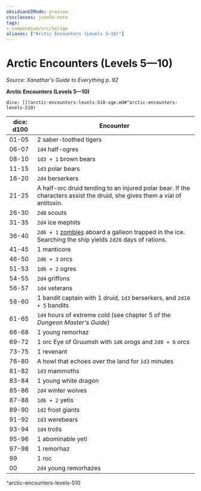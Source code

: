 ```yaml
---
obsidianUIMode: preview
cssclasses: json5e-note
tags:
- compendium/src/5e/xge
aliases: ["Arctic Encounters (Levels 5—10)"]
---
```

# Arctic Encounters (Levels 5—10)
*Source: Xanathar's Guide to Everything p. 92* 

**Arctic Encounters (Levels 5—10)**

`dice: [](arctic-encounters-levels-510-xge.md#^arctic-encounters-levels-510)`

| dice: d100 | Encounter |
|------------|-----------|
| 01-05 | 2 saber-toothed tigers |
| 06-07 | `1d4` half-ogres |
| 08-10 | `1d3 + 1` brown bears |
| 11-15 | `1d3` polar bears |
| 16-20 | `2d4` berserkers |
| 21-25 | A half-orc druid tending to an injured polar bear. If the characters assist the druid, she gives them a vial of antitoxin. |
| 26-30 | `2d8` scouts |
| 31-35 | `2d4` ice mephits |
| 36-40 | `2d6 + 1` [zombies](compendium/bestiary/undead/zombie.md) aboard a galleon trapped in the ice. Searching the ship yields `2d20` days of rations. |
| 41-45 | 1 manticore |
| 46-50 | `2d6 + 3` orcs |
| 51-53 | `1d6 + 2` ogres |
| 54-55 | `2d4` griffons |
| 56-57 | `1d4` veterans |
| 58-60 | 1 bandit captain with 1 druid, `1d3` berserkers, and `2d10 + 5` bandits |
| 61-65 | `1d4` hours of extreme cold (see chapter 5 of the *Dungeon Master's Guide*) |
| 66-68 | 1 young remorhaz |
| 69-72 | 1 orc Eye of Gruumsh with `1d6` orogs and `2d8 + 6` orcs |
| 73-75 | 1 revenant |
| 76-80 | A howl that echoes over the land for `1d3` minutes |
| 81-82 | `1d3` mammoths |
| 83-84 | 1 young white dragon |
| 85-86 | `2d4` winter wolves |
| 87-88 | `1d6 + 2` yetis |
| 89-90 | `1d2` frost giants |
| 91-92 | `1d3` werebears |
| 93-94 | `1d4` trolls |
| 95-96 | 1 abominable yeti |
| 97-98 | 1 remorhaz |
| 99 | 1 roc |
| 00 | `2d4` young remorhazes |
^arctic-encounters-levels-510